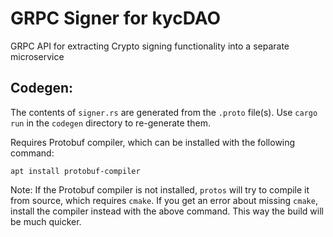 # GRPC Signer for kycDAO

GRPC API for extracting Crypto signing functionality into a separate microservice

## Codegen:

The contents of `signer.rs` are generated from the `.proto` file(s). Use `cargo run` in the `codegen` directory to re-generate them.

Requires Protobuf compiler, which can be installed with the following command:

`apt install protobuf-compiler`

Note: If the Protobuf compiler is not installed, `protos` will try to compile it from source, which requires `cmake`. If you get an error about missing `cmake`, install the compiler instead with the above command. This way the build will be much quicker.
